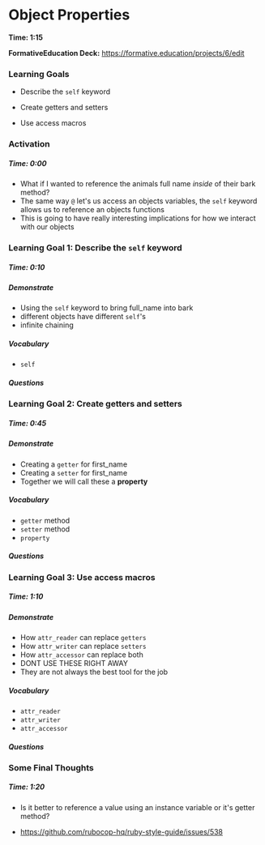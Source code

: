 # Object Properties

**Time: 1:15** 

**FormativeEducation Deck:** <https://formative.education/projects/6/edit>



### Learning Goals

* Describe the `self` keyword

* Create getters and setters

* Use access macros


### Activation

##### Time: 0:00

* What if I wanted to reference the animals full name *inside* of their bark method?
* The same way `@` let's us access an objects variables, the `self` keyword allows us to reference an objects functions
* This is going to have really interesting implications for how we interact with our objects



### Learning Goal 1: Describe the `self` keyword

##### Time: 0:10

##### Demonstrate

- Using the `self` keyword to bring full_name into bark
- different objects have different `self`'s
- infinite chaining

##### Vocabulary

- `self`

##### Questions 



### Learning Goal 2: Create getters and setters

##### Time: 0:45

##### Demonstrate

- Creating a `getter` for first_name
- Creating a `setter` for first_name
- Together we will call these a **property**

##### Vocabulary

- `getter` method
- `setter` method
- `property`

##### Questions 



### Learning Goal 3: Use access macros

##### Time: 1:10

##### Demonstrate

- How `attr_reader` can replace `getters`
- How `attr_writer` can replace `setters`
- How `attr_accessor` can replace both
- DONT USE THESE RIGHT AWAY
- They are not always the best tool for the job

##### Vocabulary

- `attr_reader`
- `attr_writer`
- `attr_accessor`

##### Questions 



### Some Final Thoughts

##### Time: 1:20

* Is it better to reference a value using an instance variable or it's getter method?

* <https://github.com/rubocop-hq/ruby-style-guide/issues/538>